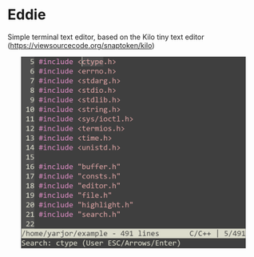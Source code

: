 # Eddie
Simple terminal text editor, based on the Kilo tiny text editor (https://viewsourcecode.org/snaptoken/kilo)

<p align="center">
  <img src="img/editor.png" width="450" alt="Eddie editor preview">
</p>
